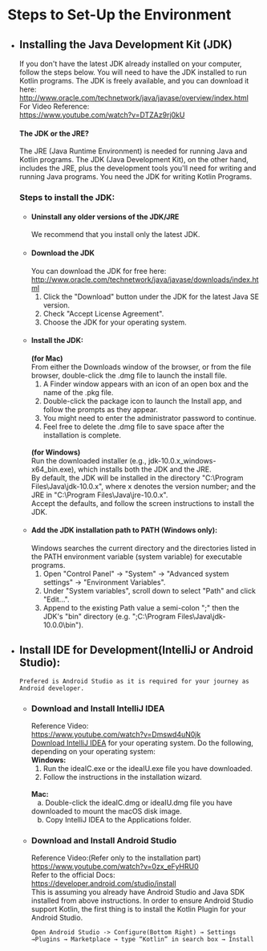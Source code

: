 # Steps to Set-Up the Environment

- ## Installing the Java Development Kit (JDK)
  If you don't have the latest JDK already installed on your computer, follow the steps below. You will need to have the JDK installed to run Kotlin programs.
  The JDK is freely available, and you can download it here:<br>
  <a href="http://www.oracle.com/technetwork/java/javase/overview/index.html">http://www.oracle.com/technetwork/java/javase/overview/index.html</a><br>
  For Video Reference:<br>
  <a href="https://www.youtube.com/watch?v=DTZAz9rj0kU">https://www.youtube.com/watch?v=DTZAz9rj0kU</a>
  #### The JDK or the JRE?
    The JRE (Java Runtime Environment) is needed for running Java and Kotlin programs. The JDK (Java Development Kit), on the other hand, includes the JRE, plus the development tools you'll need for writing and running Java programs. You need the JDK for writing Kotlin Programs.
  ### Steps to install the JDK:
    - #### Uninstall any older versions of the JDK/JRE
      We recommend that you install only the latest JDK.
    - #### Download the JDK
      You can download the JDK for free here:<br>
      <a href= "http://www.oracle.com/technetwork/java/javase/downloads/index.html">http://www.oracle.com/technetwork/java/javase/downloads/index.html</a>
      <br>
      1. Click the "Download" button under the JDK for the latest Java SE version.
      2. Check "Accept License Agreement".
      3. Choose the JDK for your operating system.
    - #### Install the JDK:
      <b>(for Mac)</b><br>
      From either the Downloads window of the browser, or from the file browser, double-click the .dmg file to launch the install file.
      1. A Finder window appears with an icon of an open box and the name of the .pkg file.
      2. Double-click the package icon to launch the Install app, and follow the prompts as they appear.
      3. You might need to enter the administrator password to continue.
      4. Feel free to delete the .dmg file to save space after the installation is complete.<br>
      <br>
      <b>(for Windows)</b><br>
      Run the downloaded installer (e.g., jdk-10.0.x_windows-x64_bin.exe), which installs both the JDK and the JRE.<br>
      By default, the JDK will be installed in the directory "C:\Program Files\Java\jdk-10.0.x", where x denotes the version number; and the JRE in "C:\Program Files\Java\jre-10.0.x".<br>
      Accept the defaults, and follow the screen instructions to install the JDK.
    - #### Add the JDK installation path to PATH (Windows only):
      Windows searches the current directory and the directories listed in the PATH environment variable (system variable) for executable programs.
      1. Open "Control Panel" -> "System" -> "Advanced system settings" -> "Environment Variables".
      2. Under "System variables", scroll down to select "Path" and click "Edit...".
      3. Append to the existing Path value a semi-colon ";" then the JDK's "bin" directory (e.g. ";C:\Program Files\Java\jdk-10.0.0\bin").
- ## Install IDE for Development(IntelliJ or Android Studio):
  ```
  Prefered is Android Studio as it is required for your journey as Android developer.
  ```
  - ### Download and Install IntelliJ IDEA
    Reference Video:<br>
    <a href="https://www.youtube.com/watch?v=Dmswd4uN0jk">https://www.youtube.com/watch?v=Dmswd4uN0jk</a><br>
    <a href="https://www.jetbrains.com/idea/download/">Download IntelliJ IDEA</a> for your operating system.
    Do the following, depending on your operating system:
    <br>
    <b>Windows:</b><br>
      1. Run the ideaIC.exe or the ideaIU.exe file you have downloaded.
      2. Follow the instructions in the installation wizard.
    <br>
    <b>Mac:</b><br>
      &nbsp&nbsp&nbspa. Double-click the ideaIC.dmg or ideaIU.dmg file you have downloaded to mount the macOS disk image.<br>
      &nbsp&nbsp&nbspb. Copy IntelliJ IDEA to the Applications folder.
    <br>
  - ### Download and Install Android Studio
    Reference Video:(Refer only to the installation part)<br>
    <a href="https://www.youtube.com/watch?v=0zx_eFyHRU0">https://www.youtube.com/watch?v=0zx_eFyHRU0</a><br>
    Refer to the official Docs:<br>
    <a href="https://developer.android.com/studio/install">https://developer.android.com/studio/install</a><br>
    This is assuming you already have Android Studio and Java SDK installed from above instructions.
    In order to ensure Android Studio support Kotlin, the first thing is to install the Kotlin Plugin for your Android Studio.
    ```
    Open Android Studio -> Configure(Bottom Right) → Settings →Plugins → Marketplace → type “Kotlin” in search box → Install
    ```

    
